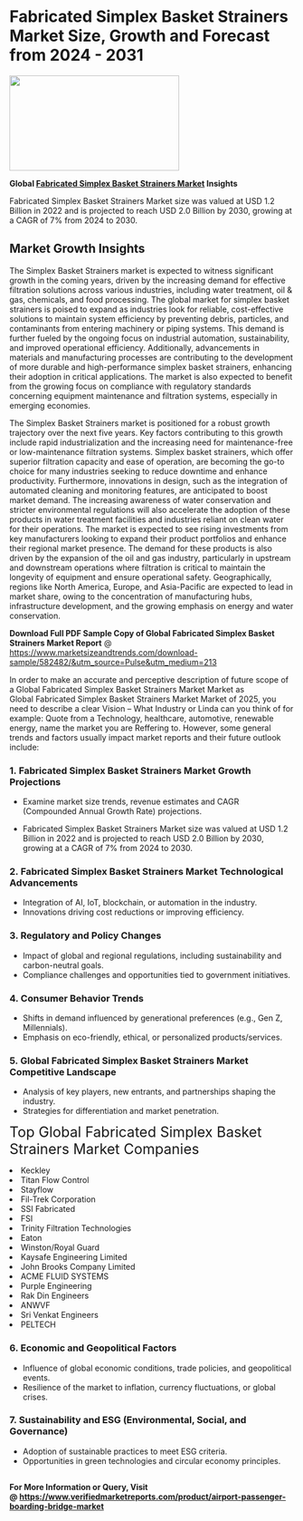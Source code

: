 <H1>Fabricated Simplex Basket Strainers Market Size, Growth and Forecast from 2024 - 2031</H1><img class="aligncenter size-medium wp-image-584254" src="https://thirdeyenews.in/wp-content/uploads/2024/09/Global-Market-Research-300x168.jpeg" alt="" width="300" height="168" /><p><strong>Global&nbsp;<a href="https://www.marketsizeandtrends.com/download-sample/582482/&amp;utm_source=Pulse&amp;utm_medium=213">Fabricated Simplex Basket Strainers Market</a> Insights</strong></p><p>Fabricated Simplex Basket Strainers Market size was valued at USD 1.2 Billion in 2022 and is projected to reach USD 2.0 Billion by 2030, growing at a CAGR of 7% from 2024 to 2030.</p><p><h2>Market Growth Insights</h2> <p>The Simplex Basket Strainers market is expected to witness significant growth in the coming years, driven by the increasing demand for effective filtration solutions across various industries, including water treatment, oil & gas, chemicals, and food processing. The global market for simplex basket strainers is poised to expand as industries look for reliable, cost-effective solutions to maintain system efficiency by preventing debris, particles, and contaminants from entering machinery or piping systems. This demand is further fueled by the ongoing focus on industrial automation, sustainability, and improved operational efficiency. Additionally, advancements in materials and manufacturing processes are contributing to the development of more durable and high-performance simplex basket strainers, enhancing their adoption in critical applications. The market is also expected to benefit from the growing focus on compliance with regulatory standards concerning equipment maintenance and filtration systems, especially in emerging economies. </p> <p>The Simplex Basket Strainers market is positioned for a robust growth trajectory over the next five years. Key factors contributing to this growth include rapid industrialization and the increasing need for maintenance-free or low-maintenance filtration systems. Simplex basket strainers, which offer superior filtration capacity and ease of operation, are becoming the go-to choice for many industries seeking to reduce downtime and enhance productivity. Furthermore, innovations in design, such as the integration of automated cleaning and monitoring features, are anticipated to boost market demand. The increasing awareness of water conservation and stricter environmental regulations will also accelerate the adoption of these products in water treatment facilities and industries reliant on clean water for their operations. The market is expected to see rising investments from key manufacturers looking to expand their product portfolios and enhance their regional market presence. The demand for these products is also driven by the expansion of the oil and gas industry, particularly in upstream and downstream operations where filtration is critical to maintain the longevity of equipment and ensure operational safety. Geographically, regions like North America, Europe, and Asia-Pacific are expected to lead in market share, owing to the concentration of manufacturing hubs, infrastructure development, and the growing emphasis on energy and water conservation. </p><p><span class=""><strong>Download Full PDF Sample Copy of Global Fabricated Simplex Basket Strainers Market Report</strong> @ <a href="https://www.marketsizeandtrends.com/download-sample/582482/&amp;utm_source=Pulse&amp;utm_medium=213" target="_blank">https://www.marketsizeandtrends.com/download-sample/582482/&amp;utm_source=Pulse&amp;utm_medium=213</a></span></p><p>In order to make an accurate and perceptive description of future scope of a Global&nbsp;Fabricated Simplex Basket Strainers Market Market as Global&nbsp;Fabricated Simplex Basket Strainers Market Market of 2025, you need to describe a clear Vision &ndash; What Industry or Linda can you think of for example: Quote from a Technology, healthcare, automotive, renewable energy, name the market you are Reffering to. However, some general trends and factors usually impact market reports and their future outlook include:</p><h3>1.&nbsp;<strong>Fabricated Simplex Basket Strainers Market Growth Projections</strong></h3><ul><li>Examine market size trends, revenue estimates and CAGR (Compounded Annual Growth Rate) projections.</li><li><p>Fabricated Simplex Basket Strainers Market size was valued at USD 1.2 Billion in 2022 and is projected to reach USD 2.0 Billion by 2030, growing at a CAGR of 7% from 2024 to 2030.</p></li></ul><h3>2.&nbsp;<strong>Fabricated Simplex Basket Strainers Market Technological Advancements</strong></h3><ul><li>Integration of AI, IoT, blockchain, or automation in the industry.</li><li>Innovations driving cost reductions or improving efficiency.</li></ul><h3>3.&nbsp;<strong>Regulatory and Policy Changes</strong></h3><ul><li>Impact of global and regional regulations, including sustainability and carbon-neutral goals.</li><li>Compliance challenges and opportunities tied to government initiatives.</li></ul><h3>4.&nbsp;<strong>Consumer Behavior Trends</strong></h3><ul><li>Shifts in demand influenced by generational preferences (e.g., Gen Z, Millennials).</li><li>Emphasis on eco-friendly, ethical, or personalized products/services.</li></ul><h3>5.&nbsp;<strong>Global Fabricated Simplex Basket Strainers Market Competitive Landscape</strong></h3><ul><li>Analysis of key players, new entrants, and partnerships shaping the industry.</li><li>Strategies for differentiation and market penetration.</li></ul><p data-pm-slice="1 1 []"><span style="color: inherit; font-family: inherit; font-size: 25px;">Top Global Fabricated Simplex Basket Strainers Market Companies</span></p><div class="" data-test-id=""><p><li>Keckley</li><li> Titan Flow Control</li><li> Stayflow</li><li> Fil-Trek Corporation</li><li> SSI Fabricated</li><li> FSI</li><li> Trinity Filtration Technologies</li><li> Eaton</li><li> Winston/Royal Guard</li><li> Kaysafe Engineering Limited</li><li> John Brooks Company Limited</li><li> ACME FLUID SYSTEMS</li><li> Purple Engineering</li><li> Rak Din Engineers</li><li> ANWVF</li><li> Sri Venkat Engineers</li><li> PELTECH</li></p></div><h3>6.&nbsp;<strong>Economic and Geopolitical Factors</strong></h3><ul><li>Influence of global economic conditions, trade policies, and geopolitical events.</li><li>Resilience of the market to inflation, currency fluctuations, or global crises.</li></ul><h3>7.&nbsp;<strong>Sustainability and ESG (Environmental, Social, and Governance)</strong></h3><ul><li>Adoption of sustainable practices to meet ESG criteria.</li><li>Opportunities in green technologies and circular economy principles.</li></ul><h2><strong style="font-size: 14px;">For More Information or Query, Visit @&nbsp;</strong><a style="background-color: #ffffff; font-size: 14px;" href="https://www.marketsizeandtrends.com/report/fabricated-simplex-basket-strainers-market/" target="_blank">https://www.verifiedmarketreports.com/product/airport-passenger-boarding-bridge-market</a></h2>
